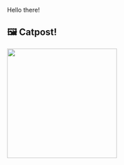 Hello there!



## 🖼️ Catpost!

<sub>
    <img src="https://cdn2.thecatapi.com/images/MTYwMzUxNg.jpg" height="256">
</sub>

